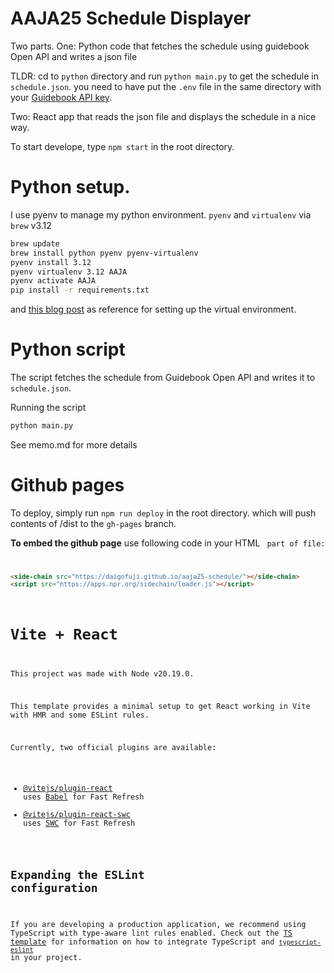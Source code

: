 # AAJA25 Schedule Displayer

Two parts. 
One: Python code that fetches the schedule using guidebook Open API and writes a json file

TLDR: cd to `python` directory and run `python main.py` to get the schedule in `schedule.json`. you need to have put the `.env` file in the same directory with your [Guidebook API key](https://support.guidebook.com/hc/en-us/articles/360003676094-Guidebook-Open-API).

Two: React app that reads the json file and displays the schedule in a nice way.

To start develope, type `npm start` in the root directory.


# Python setup. 

I use pyenv to manage my python environment. `pyenv` and `virtualenv` via `brew` v3.12 
```bash
brew update
brew install python pyenv pyenv-virtualenv
pyenv install 3.12
pyenv virtualenv 3.12 AAJA
pyenv activate AAJA
pip install -r requirements.txt
```

and [this blog post](https://medium.com/@miqui.ferrer/the-ultimate-guide-to-managing-python-virtual-environments-in-macos-c8cb49bf0a3c) as reference for setting up the virtual environment.

# Python script
The script fetches the schedule from Guidebook Open API and writes it to `schedule.json`.

Running the script
```bash
python main.py
```

See memo.md for more details

# Github pages 

To deploy, simply run `npm run deploy` in the root directory. which will push contents of /dist to the `gh-pages` branch.


**To embed the github page** use following code in your HTML <CODE> part of  file:

```html
<side-chain src="https://daigofuji.github.io/aaja25-schedule/"></side-chain>
<script src="https://apps.npr.org/sidechain/loader.js"></script>
```


# Vite + React

This project was made with Node v20.19.0.

This template provides a minimal setup to get React working in Vite with HMR and some ESLint rules.

Currently, two official plugins are available:

- [@vitejs/plugin-react](https://github.com/vitejs/vite-plugin-react/blob/main/packages/plugin-react) uses [Babel](https://babeljs.io/) for Fast Refresh
- [@vitejs/plugin-react-swc](https://github.com/vitejs/vite-plugin-react/blob/main/packages/plugin-react-swc) uses [SWC](https://swc.rs/) for Fast Refresh

## Expanding the ESLint configuration

If you are developing a production application, we recommend using TypeScript with type-aware lint rules enabled. Check out the [TS template](https://github.com/vitejs/vite/tree/main/packages/create-vite/template-react-ts) for information on how to integrate TypeScript and [`typescript-eslint`](https://typescript-eslint.io) in your project.
